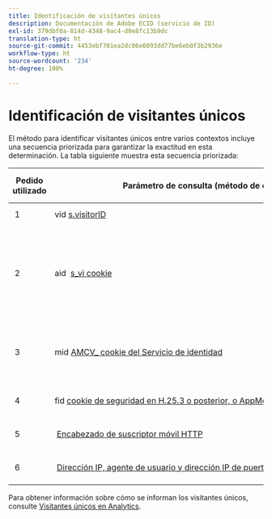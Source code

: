 ```yaml
---
title: Identificación de visitantes únicos
description: Documentación de Adobe ECID (servicio de ID)
exl-id: 379dbf0a-814d-4348-9ac4-d0e8fc13b9dc
translation-type: ht
source-git-commit: 4453ebf701ea2dc06e6093dd77be6eb0f3b2936e
workflow-type: ht
source-wordcount: '234'
ht-degree: 100%

---
```


# Identificación de visitantes únicos

El método para identificar visitantes únicos entre varios contextos incluye una secuencia priorizada para garantizar la exactitud en esta determinación. La tabla siguiente muestra esta secuencia priorizada:

| Pedido utilizado | Parámetro de consulta (método de colección) | valor de columna post_visid_type | Presente cuando |
|---|---|---|---|
|  1  | vid [s.visitorID](https://docs.adobe.com/content/help/es-ES/analytics/components/metrics/unique-visitors.html)  | 0  | `s.visitorID` está configurado. |
|  2  | aid  [s_vi cookie](https://docs.adobe.com/content/help/es-ES/analytics/components/metrics/unique-visitors.html)  | 3  | El visitante tenía una cookie s_vi existente antes de que se implementara el servicio de ID del visitante o de configurar un [periodo de gracia](https://docs.adobe.com/content/help/es-ES/id-service/using/reference/analytics-reference/grace-period.html) del ID del visitante.  |
|  3  | mid [AMCV_ cookie del Servicio de identidad](https://docs.adobe.com/content/help/es-ES/id-service/using/home.html)  |  5  |  El explorador del visitante acepta cookies (propias) y se implementa [!UICONTROL Identity Service].  |
|  4  | fid [cookie de seguridad en H.25.3 o posterior, o AppMeasurement para JavaScript](https://docs.adobe.com/content/help/es-ES/analytics/components/metrics/unique-visitors.html)  |  4  |  El explorador del visitante acepta cookies (de origen).  |
|  5  |  [Encabezado de suscriptor móvil HTTP](https://docs.adobe.com/content/help/es-ES/analytics/components/metrics/unique-visitors.html)  |  2  |  El dispositivo se reconoce como dispositivo móvil.  |
|  6  |  [Dirección IP, agente de usuario y dirección IP de puerta de enlace](https://docs.adobe.com/content/help/es-ES/analytics/components/metrics/unique-visitors.html)  |  1  |  El explorador del visitante no acepta cookies. |

Para obtener información sobre cómo se informan los visitantes únicos, consulte [Visitantes únicos en Analytics](https://docs.adobe.com/content/help/es-ES/analytics/components/metrics/unique-visitors.html).
